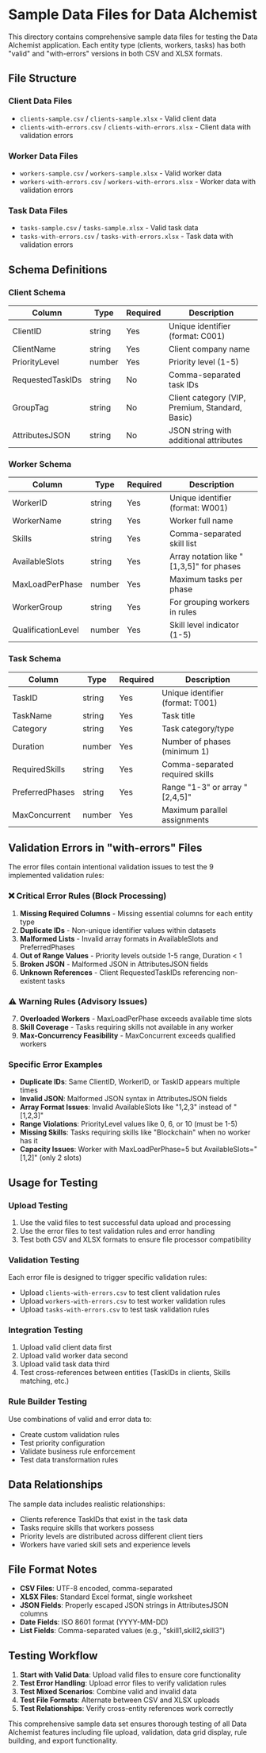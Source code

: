 # Sample Data Files for Data Alchemist

This directory contains comprehensive sample data files for testing the Data Alchemist application. Each entity type (clients, workers, tasks) has both "valid" and "with-errors" versions in both CSV and XLSX formats.

## File Structure

### Client Data Files
- `clients-sample.csv` / `clients-sample.xlsx` - Valid client data
- `clients-with-errors.csv` / `clients-with-errors.xlsx` - Client data with validation errors

### Worker Data Files
- `workers-sample.csv` / `workers-sample.xlsx` - Valid worker data
- `workers-with-errors.csv` / `workers-with-errors.xlsx` - Worker data with validation errors

### Task Data Files
- `tasks-sample.csv` / `tasks-sample.xlsx` - Valid task data
- `tasks-with-errors.csv` / `tasks-with-errors.xlsx` - Task data with validation errors

## Schema Definitions

### Client Schema
| Column | Type | Required | Description |
|--------|------|----------|-------------|
| ClientID | string | Yes | Unique identifier (format: C001) |
| ClientName | string | Yes | Client company name |
| PriorityLevel | number | Yes | Priority level (1-5) |
| RequestedTaskIDs | string | No | Comma-separated task IDs |
| GroupTag | string | No | Client category (VIP, Premium, Standard, Basic) |
| AttributesJSON | string | No | JSON string with additional attributes |

### Worker Schema
| Column | Type | Required | Description |
|--------|------|----------|-------------|
| WorkerID | string | Yes | Unique identifier (format: W001) |
| WorkerName | string | Yes | Worker full name |
| Skills | string | Yes | Comma-separated skill list |
| AvailableSlots | string | Yes | Array notation like "[1,3,5]" for phases |
| MaxLoadPerPhase | number | Yes | Maximum tasks per phase |
| WorkerGroup | string | Yes | For grouping workers in rules |
| QualificationLevel | number | Yes | Skill level indicator (1-5) |

### Task Schema
| Column | Type | Required | Description |
|--------|------|----------|-------------|
| TaskID | string | Yes | Unique identifier (format: T001) |
| TaskName | string | Yes | Task title |
| Category | string | Yes | Task category/type |
| Duration | number | Yes | Number of phases (minimum 1) |
| RequiredSkills | string | Yes | Comma-separated required skills |
| PreferredPhases | string | Yes | Range "1-3" or array "[2,4,5]" |
| MaxConcurrent | number | Yes | Maximum parallel assignments |

## Validation Errors in "with-errors" Files

The error files contain intentional validation issues to test the 9 implemented validation rules:

### ❌ **Critical Error Rules** (Block Processing)
1. **Missing Required Columns** - Missing essential columns for each entity type
2. **Duplicate IDs** - Non-unique identifier values within datasets
3. **Malformed Lists** - Invalid array formats in AvailableSlots and PreferredPhases
4. **Out of Range Values** - Priority levels outside 1-5 range, Duration < 1
5. **Broken JSON** - Malformed JSON in AttributesJSON fields
6. **Unknown References** - Client RequestedTaskIDs referencing non-existent tasks

### ⚠️ **Warning Rules** (Advisory Issues)
7. **Overloaded Workers** - MaxLoadPerPhase exceeds available time slots
8. **Skill Coverage** - Tasks requiring skills not available in any worker
9. **Max-Concurrency Feasibility** - MaxConcurrent exceeds qualified workers

### Specific Error Examples
- **Duplicate IDs**: Same ClientID, WorkerID, or TaskID appears multiple times
- **Invalid JSON**: Malformed JSON syntax in AttributesJSON fields
- **Array Format Issues**: Invalid AvailableSlots like "1,2,3" instead of "[1,2,3]"
- **Range Violations**: PriorityLevel values like 0, 6, or 10 (must be 1-5)
- **Missing Skills**: Tasks requiring skills like "Blockchain" when no worker has it
- **Capacity Issues**: Worker with MaxLoadPerPhase=5 but AvailableSlots="[1,2]" (only 2 slots)

## Usage for Testing

### Upload Testing
1. Use the valid files to test successful data upload and processing
2. Use the error files to test validation rules and error handling
3. Test both CSV and XLSX formats to ensure file processor compatibility

### Validation Testing
Each error file is designed to trigger specific validation rules:
- Upload `clients-with-errors.csv` to test client validation rules
- Upload `workers-with-errors.csv` to test worker validation rules  
- Upload `tasks-with-errors.csv` to test task validation rules

### Integration Testing
1. Upload valid client data first
2. Upload valid worker data second
3. Upload valid task data third
4. Test cross-references between entities (TaskIDs in clients, Skills matching, etc.)

### Rule Builder Testing
Use combinations of valid and error data to:
- Create custom validation rules
- Test priority configuration
- Validate business rule enforcement
- Test data transformation rules

## Data Relationships

The sample data includes realistic relationships:
- Clients reference TaskIDs that exist in the task data
- Tasks require skills that workers possess
- Priority levels are distributed across different client tiers
- Workers have varied skill sets and experience levels

## File Format Notes

- **CSV Files**: UTF-8 encoded, comma-separated
- **XLSX Files**: Standard Excel format, single worksheet
- **JSON Fields**: Properly escaped JSON strings in AttributesJSON columns
- **Date Fields**: ISO 8601 format (YYYY-MM-DD)
- **List Fields**: Comma-separated values (e.g., "skill1,skill2,skill3")

## Testing Workflow

1. **Start with Valid Data**: Upload valid files to ensure core functionality
2. **Test Error Handling**: Upload error files to verify validation rules
3. **Test Mixed Scenarios**: Combine valid and invalid data
4. **Test File Formats**: Alternate between CSV and XLSX uploads
5. **Test Relationships**: Verify cross-entity references work correctly

This comprehensive sample data set ensures thorough testing of all Data Alchemist features including file upload, validation, data grid display, rule building, and export functionality.
